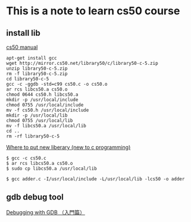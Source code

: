# This is a note to learn cs50 course

## install lib

[cs50 manual](https://manual.cs50.net/library/)

    apt-get install gcc
    wget http://mirror.cs50.net/library50/c/library50-c-5.zip
    unzip library50-c-5.zip
    rm -f library50-c-5.zip
    cd library50-c-5
    gcc -c -ggdb -std=c99 cs50.c -o cs50.o
    ar rcs libcs50.a cs50.o
    chmod 0644 cs50.h libcs50.a
    mkdir -p /usr/local/include
    chmod 0755 /usr/local/include
    mv -f cs50.h /usr/local/include
    mkdir -p /usr/local/lib
    chmod 0755 /usr/local/lib
    mv -f libcs50.a /usr/local/lib
    cd ..
    rm -rf library50-c-5

[Where to put new liberary (new to c programming)](http://ubuntuforums.org/showthread.php?t=748771)

    $ gcc -c cs50.c
    $ ar rcs libcs50.a cs50.o
    $ sudo cp libcs50.a /usr/local/lib 

    $ gcc adder.c -I/usr/local/include -L/usr/local/lib -lcs50 -o adder 

## gdb debug tool

[Debugging with GDB （入門篇） ](http://www.study-area.org/goldencat/debug.htm)
